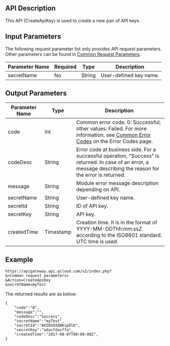 ## API Description

This API (CreateApiKey) is used to create a new pair of API keys.

## Input Parameters

The following request parameter list only provides API request parameters. Other parameters can be found in [Common Request Parameters](/document/api/213/6976).

| Parameter Name | Required | Type | Description |
| ---------- | ---- | ------ | ---------- |
| secretName | No | String | User-defined key name. |

## Output Parameters

| Parameter Name | Type | Description |
| ----------- | --------- | ---------------------------------------- |
| code | Int | Common error code. 0: Successful; other values: Failed. For more information, see <a href="https://intl.cloud.tencent.com/document/product/377/8946" title="Common Error Codes">Common Error Codes</a> on the Error Codes page. |
| codeDesc | String | Error code at business side. For a successful operation, "Success" is returned. In case of an error, a message describing the reason for the error is returned. |
| message | String | Module error message description depending on API. |
| secretName | String | User-defined key name. |
| secretId | String | ID of API key. |
| secretKey | String | API key. |
| createdTime | Timestamp | Creation time. It is in the format of YYYY-MM-DDThh:mm:ssZ according to the ISO8601 standard. UTC time is used. |

## Example 
```
https://apigateway.api.qcloud.com/v2/index.php?
&<Common request parameters>
&Action=CreateApiKey
&secretName=myTest
```
The returned results are as below:
```
{
    "code":"0",
    "message":"",
    "codeDesc":"Success",   
	"secretName":"myTest",   
    "secretId":"AKIDXXXXWKipDlK",
	"secretKey":"adasfdasffa",
	"createdTime":"2017-08-07T00:00:00Z",
}
```





